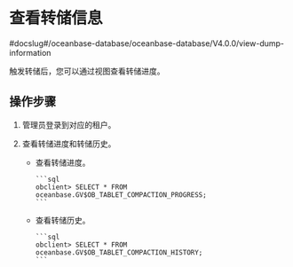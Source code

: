 # 查看转储信息

#docslug#/oceanbase-database/oceanbase-database/V4.0.0/view-dump-information

触发转储后，您可以通过视图查看转储进度。

## 操作步骤

1. 管理员登录到对应的租户。

2. 查看转储进度和转储历史。

   * 查看转储进度。

         ```sql
         obclient> SELECT * FROM oceanbase.GV$OB_TABLET_COMPACTION_PROGRESS;
         ```

   * 查看转储历史。

         ```sql
         obclient> SELECT * FROM oceanbase.GV$OB_TABLET_COMPACTION_HISTORY;
         ```
